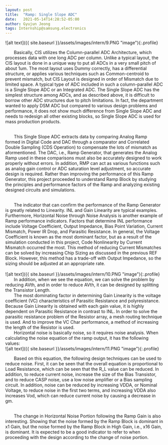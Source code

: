 ```yaml
---
layout: post
title:  "Ramp: Single Slope ADC"
date:   2021-05-14T14:28:52-05:00
author: Gyujun Jeong
tags: Internship@samsung.electronics
---
```

![alt text]({{ site.baseurl }}/assets/images/intern/9.PNG "image"){:.profile}

&nbsp; &nbsp; &nbsp; &nbsp;Basically, CIS utilizes the Column-parallel ADC Architecture, which processes data with one long ADC per column. Unlike a typical layout, the CIS layout is done in a unique way to put all ADCs in a very small pitch of about 1um. The most layout uses Dummy correctly, has a differential structure, or applies various techniques such as Common-centroid to prevent mismatch, but CIS Layout is designed in order of Mismatch due to limited space. A typical type of ADC included in such a column-parallel ADC is a Single Slope ADC or an Integrated ADC. The Single Slope ADC has the simplest structure among ADCs, and as described above, it is difficult to borrow other ADC structures due to pitch limitations. In fact, the department wanted to apply DSM ADC but compared to various design problems and performance, it does not show much difference from Single Slope ADC and needs to redesign all other existing blocks, so Single Slope ADC is used for mass production products.
<br><br>

&nbsp; &nbsp; &nbsp; &nbsp;This Single Slope ADC extracts data by comparing Analog Ramp formed in Digital Code and DAC through a comparator and Correlated Double Sampling (CDS Operation) to compensate the lots of mismatch as aformentioned. The DAC, i.e., Ramp Generator, that generates the Analog Ramp used in these comparisons must also be accurately designed to work properly without errors. In addition, RMP can act as various functions such as analog gain control or ADC saturation level adjustment, so accurate design is required. Rather than improving the performance of this Ramp Generator, this project proceeded to understand Ramp Block by studying the principles and performance factors of the Ramp and analyzing existing designed circuits and simulations.

<br>
&nbsp; &nbsp; &nbsp; &nbsp;The indicator that can confirm the performance of the Ramp Generator is greatly related to Linearity. INL and Gain Linearity are typical examples. Furthermore, Horizontal Noise through Noise Analysis is another example of Ramp performance indicators. Factors that determine INL performance include Voltage Coefficient, Output Impedance, Bias Point Variation, Current Mismatch, Power IR Drop, and Parasitic Resistance. In general, the Voltage Coefficient is known as the most dominant factor, but as a result of the simulation conducted in this project, Code Nonlinearity by Current Mismatch occurred the most. This method of reducing Current Mismatches can be solved by increasing Chip Sizing as discussed in the previous REF Block. However, this method has a trade-off with Output Impedance, so the sizing should be adjusted at an appropriate rate.
<br><br>
![alt text]({{ site.baseurl }}/assets/images/intern/10.PNG "image"){:.profile}
<br>&nbsp; &nbsp; &nbsp; &nbsp;In addition, when we see the equation, we can solve the problem by reducing AVth, and in order to reduce AVth, it can be designed by splitting the Transistor Length.

<br>
&nbsp; &nbsp; &nbsp; &nbsp;The most dominating factor in determining Gain Linearity is the voltage coefficient (VC) characteristics of Parasitic Resistance and polyresistance. Because Gain Linearity is obtained with each gain value, it is highly dependent on Parasitic Resistance in contrast to INL. In order to solve the parasitic resistance problem of the Resistor array, a mesh routing technique is used. And to improve the VC Char performance, a method of increasing the length of the Resistor is used.

<br>
&nbsp; &nbsp; &nbsp; &nbsp;Horizontal noise is basically noise, so it requires noise analysis. When calculating the noise equation of the ramp output, it has the following values:<br>
![alt text]({{ site.baseurl }}/assets/images/intern/11.PNG "image"){:.profile}<br>

&nbsp; &nbsp; &nbsp; &nbsp;Based on this equation, the following design techniques can be used to reduce noise. First, it can be seen that the overall equation is proportional to Load Resistance, which can be seen that the R_L value can be reduced. In addition, to reduce current noise, increase the size of the Bias Transistor, and to reduce CASP noise, use a low noise amplifier or a Bias sampling circuit. In addition, noise can be reduced by increasing VDDA, or Nominal Voltage, to reduce noise in the first two terms, and increasing VDDA also increases Vod, which can reduce current noise by causing a decrease in gm.

<br>
&nbsp; &nbsp; &nbsp; &nbsp;The change in Horizontal Noise Portion following the Ramp Gain is also interesting. Showing that the noise formed by the Ramp Block is dominant in x1 Gain, but the noise formed by the Ramp Block in High Gain, i.e., x16 Gain, is dominant. It is expected to be a good indicator to refer to when proceeding with the design according to the change of noise portion.
